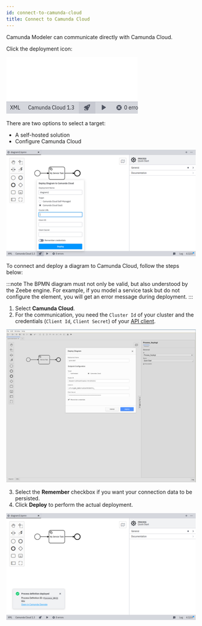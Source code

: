 ```yaml
---
id: connect-to-camunda-cloud
title: Connect to Camunda Cloud
---
```


Camunda Modeler can communicate directly with Camunda Cloud.

Click the deployment icon:

![deployment icon](./img/deploy-icon.png)

There are two options to select a target:

- A self-hosted solution
- Configure Camunda Cloud

![deployment configuration](./img/deploy-diagram-camunda-cloud.png)

To connect and deploy a diagram to Camunda Cloud, follow the steps below:

:::note
The BPMN diagram must not only be valid, but also understood by the Zeebe engine. For example, if you model a service task but do not configure the element, you will get an error message during deployment.
:::

1. Select **Camunda Cloud**.
2. For the communication, you need the `Cluster Id` of your cluster and the credentials (`Client Id`, `Client Secret`) of your [API client](../../cloud-console/manage-clusters/manage-api-clients.md).

![deployment via camunda cloud](./img/deploy-diagram-camunda-cloud-remember.png)

3. Select the **Remember** checkbox if you want your connection data to be persisted.
4. Click **Deploy** to perform the actual deployment.

![deployment successful](./img/deploy-diagram-camunda-cloud-success.png)
